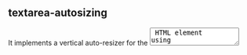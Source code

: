 ## textarea-autosizing

It implements a vertical auto-resizer for the <textarea> HTML element using **React** and **Typescript**.

A simpler version using **React** (with class) and without **Typescript** is available here: https://gist.github.com/Grabber/ddd7ad77e5053910397568ddf5d07586

### how to?
```
git clone git@github.com:Grabber/textarea-autosizing.git
```

```
npm install
npm run build
npm run start
```

### tested?
```
Safari: Version 16.3 (18614.4.6.1.6)
Firefox:  111.0 (64-bit)
Chrome: Version 110.0.5481.177 (Official Build) (x86_64)
Chromium: Version 113.0.5620.0 (Developer Build) (x86_64)
```

### parameterization / index.css
```
:root {
  --textarea-font-size: 12pt;
  --textarea-line-height: 1.2em;
  --textarea-max-number-of-lines: 5;
}
```

### screenshots
![Screenshot 2023-03-10 at 18 00 43](https://user-images.githubusercontent.com/15731/224427382-85f34fcf-ebc9-4264-83d9-bbca57f6c4bc.png)

![Screenshot 2023-03-10 at 18 01 03](https://user-images.githubusercontent.com/15731/224427450-8e985a8d-b6f0-462f-a985-23c49875ec25.png)

![Screenshot 2023-03-10 at 18 01 08](https://user-images.githubusercontent.com/15731/224427460-491d6dff-91e1-482f-a5e1-5437b36f2e72.png)

![Screenshot 2023-03-10 at 18 01 12](https://user-images.githubusercontent.com/15731/224427476-3df21834-73ef-4f97-946c-43508e1242bd.png)

![Screenshot 2023-03-10 at 18 01 18](https://user-images.githubusercontent.com/15731/224427489-38f4b500-0629-48aa-9d57-3c90d93382eb.png)

![Screenshot 2023-03-10 at 18 01 25](https://user-images.githubusercontent.com/15731/224427510-d470ed33-b9e2-416e-b602-f30af9d2a495.png)
